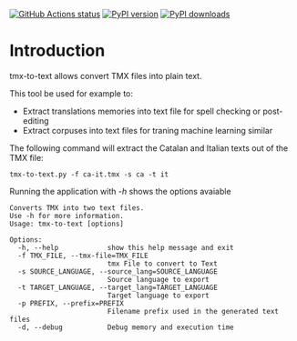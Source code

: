 [![GitHub Actions status](https://github.com/jordimas/tmx-to-text/workflows/Tests/badge.svg)](https://github.com/jordimas/tmx-to-text/actions)
[![PyPI version](https://img.shields.io/pypi/v/tmx-to-text.svg?logo=pypi&logoColor=FFE873)](https://pypi.org/project/tmx-to-text/)
[![PyPI downloads](https://img.shields.io/pypi/dm/tmx-to-text.svg)](https://pypistats.org/packages/tmx-to-text)


# Introduction

tmx-to-text allows convert TMX files into plain text.

This tool be used for example to:
* Extract translations memories into text file for spell checking or post-editing
* Extract corpuses into text files for traning machine learning similar

The following command will extract the Catalan and Italian texts out of the TMX file:

```
tmx-to-text.py -f ca-it.tmx -s ca -t it
```

Running the application with *-h* shows the options avaiable

```
Converts TMX into two text files.
Use -h for more information.
Usage: tmx-to-text [options]

Options:
  -h, --help            show this help message and exit
  -f TMX_FILE, --tmx-file=TMX_FILE
                        tmx File to convert to Text
  -s SOURCE_LANGUAGE, --source_lang=SOURCE_LANGUAGE
                        Source language to export
  -t TARGET_LANGUAGE, --target_lang=TARGET_LANGUAGE
                        Target language to export
  -p PREFIX, --prefix=PREFIX
                        Filename prefix used in the generated text files
  -d, --debug           Debug memory and execution time

```

